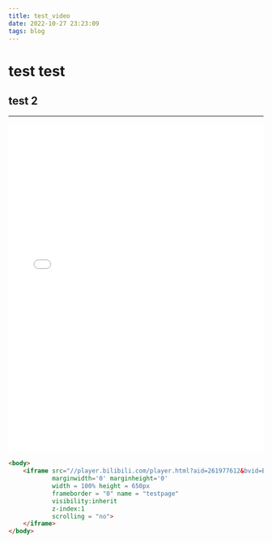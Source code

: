 ```yaml
---
title: test_video
date: 2022-10-27 23:23:09
tags: blog
---
```


# test test
## test 2

---



<body>
	<iframe	src="//player.bilibili.com/player.html?aid=261977612&bvid=BV1ce411G7XR&cid=870665763&page=1"
			marginwidth='0' marginheight='0'
			width = 100% height = 650px
	        frameborder = "0" name = "testpage"
			visibility:inherit
			z-index:1
	        scrolling = "no">
	</iframe>
</body>

```html
<body>
	<iframe	src="//player.bilibili.com/player.html?aid=261977612&bvid=BV1ce411G7XR&cid=870665763&page=1"
			marginwidth='0' marginheight='0'
			width = 100% height = 650px
	        frameborder = "0" name = "testpage"
			visibility:inherit
			z-index:1
	        scrolling = "no">
	</iframe>
</body>
```

